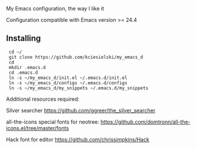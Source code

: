 My Emacs configuration, the way I like it
 
 Configuration compatible with Emacs version >= 24.4
 
## Installing ##
 
```
 cd ~/
 git clone https://github.com/kciesielski/my_emacs_d
 cd 
 mkdir .emacs.d
 cd .emacs.d
 ln -s ~/my_emacs_d/init.el ~/.emacs.d/init.el
 ln -s ~/my_emacs_d/configs ~/.emacs.d/configs
 ln -s ~/my_emacs_d/my_snippets ~/.emacs.d/my_snippets
```

Additional resources required:  

Silver searcher https://github.com/ggreer/the_silver_searcher

all-the-icons special fonts for neotree: https://github.com/domtronn/all-the-icons.el/tree/master/fonts

Hack font for editor https://github.com/chrissimpkins/Hack
